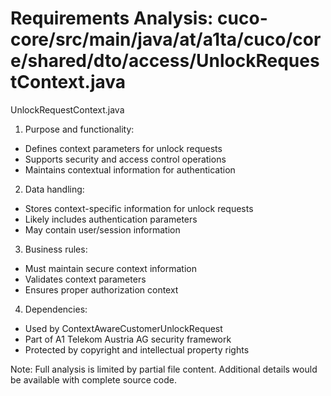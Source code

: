 # Requirements Analysis: cuco-core/src/main/java/at/a1ta/cuco/core/shared/dto/access/UnlockRequestContext.java

UnlockRequestContext.java
1. Purpose and functionality:
- Defines context parameters for unlock requests
- Supports security and access control operations
- Maintains contextual information for authentication

2. Data handling:
- Stores context-specific information for unlock requests
- Likely includes authentication parameters
- May contain user/session information

3. Business rules:
- Must maintain secure context information
- Validates context parameters
- Ensures proper authorization context

4. Dependencies:
- Used by ContextAwareCustomerUnlockRequest
- Part of A1 Telekom Austria AG security framework
- Protected by copyright and intellectual property rights

Note: Full analysis is limited by partial file content. Additional details would be available with complete source code.